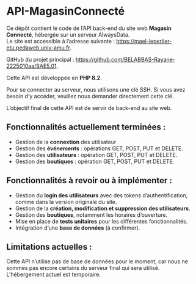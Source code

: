 # API-MagasinConnecté

Ce dépôt contient le code de l’API back-end du site web **Magasin Connecté**, hébergée sur un serveur AlwaysData.  
Le site est accessible à l’adresse suivante : https://mael-leperlier-etu.pedaweb.univ-amu.fr.

GitHub du projet principal : https://github.com/BELABBAS-Rayane-2225010aa/SAE5.01.  

Cette API est développée en **PHP 8.2**.  

Pour se connecter au serveur, nous utilisons une clé SSH. Si vous avez besoin d’y accéder, veuillez nous demander directement cette clé.  

L’objectif final de cette API est de servir de back-end au site web.  

## Fonctionnalités actuellement terminées :  
- Gestion de la **connextion** des utilisateur  
- Gestion des **événements** : opérations GET, POST, PUT et DELETE.  
- Gestion des **utilisateurs** : opération GET, POST, PUT et DELETE.  
- Gestion des **boutiques** : opération GET, POST, PUT et DELETE.  

## Fonctionnalités à revoir ou à implémenter :  
- Gestion du **login des utilisateurs** avec des tokens d’authentification, comme dans la version originale du site.  
- Gestion de la **création, modification et suppression des utilisateurs**.  
- Gestion des **boutiques**, notamment les horaires d’ouverture.  
- Mise en place de **tests unitaires** pour les différentes fonctionnalités.  
- Intégration d’une **base de données** (à confirmer).  

## Limitations actuelles :  
Cette API n’utilise pas de base de données pour le moment, car nous ne sommes pas encore certains du serveur final qui sera utilisé. L’hébergement actuel est temporaire.  
